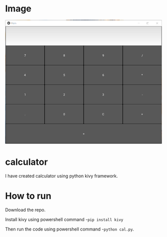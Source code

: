 # Image

![](Image/Screenshot%202020-12-18%20220113.png)


# calculator 

I have created calculator using python kivy framework.


# How to run 

Download the repo.

Install kivy using powershell command -` pip install kivy `

Then run the code using powershell command -` python cal.py `.
